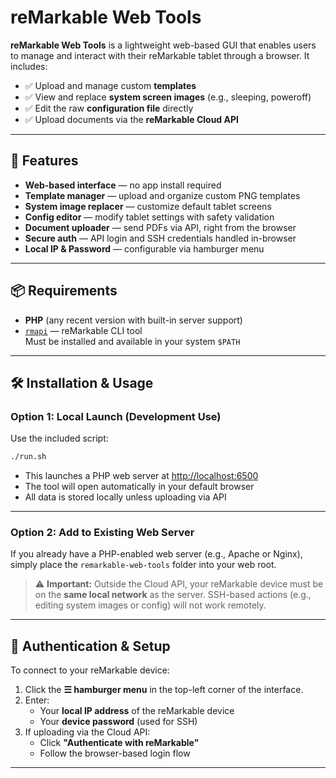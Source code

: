 # reMarkable Web Tools

**reMarkable Web Tools** is a lightweight web-based GUI that enables users to manage and interact with their reMarkable tablet through a browser. It includes:

- ✅ Upload and manage custom **templates**
- ✅ View and replace **system screen images** (e.g., sleeping, poweroff)
- ✅ Edit the raw **configuration file** directly
- ✅ Upload documents via the **reMarkable Cloud API**

---

## 🚀 Features

- **Web-based interface** — no app install required
- **Template manager** — upload and organize custom PNG templates
- **System image replacer** — customize default tablet screens
- **Config editor** — modify tablet settings with safety validation
- **Document uploader** — send PDFs via API, right from the browser
- **Secure auth** — API login and SSH credentials handled in-browser
- **Local IP & Password** — configurable via hamburger menu

---

## 📦 Requirements

- **PHP** (any recent version with built-in server support)
- [`rmapi`](https://github.com/ddvk/rmapi) — reMarkable CLI tool  
  Must be installed and available in your system `$PATH`

---

## 🛠️ Installation & Usage

### Option 1: Local Launch (Development Use)

Use the included script:

```bash
./run.sh
```

- This launches a PHP web server at [http://localhost:6500](http://localhost:6500)
- The tool will open automatically in your default browser
- All data is stored locally unless uploading via API

---

### Option 2: Add to Existing Web Server

If you already have a PHP-enabled web server (e.g., Apache or Nginx), simply place the `remarkable-web-tools` folder into your web root.

> ⚠️ **Important:** Outside the Cloud API, your reMarkable device must be on the **same local network** as the server. SSH-based actions (e.g., editing system images or config) will not work remotely.

---

## 🔐 Authentication & Setup

To connect to your reMarkable device:

1. Click the **☰ hamburger menu** in the top-left corner of the interface.
2. Enter:
   - Your **local IP address** of the reMarkable device
   - Your **device password** (used for SSH)
3. If uploading via the Cloud API:
   - Click **"Authenticate with reMarkable"**
   - Follow the browser-based login flow

---
